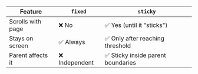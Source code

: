 | Feature           | `fixed`        | `sticky`                           |
| ----------------- | -------------- | ---------------------------------- |
| Scrolls with page | ❌ No          | ✅ Yes (until it "sticks")         |
| Stays on screen   | ✅ Always      | ✅ Only after reaching threshold   |
| Parent affects it | ❌ Independent | ✅ Sticky inside parent boundaries |
